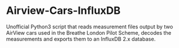 # Airview-Cars-InfluxDB

Unofficial Python3 script that reads measurement files output by two AirView cars used in the Breathe London Pilot Scheme, decodes the measurements and exports them to an InfluxDB 2.x database.
